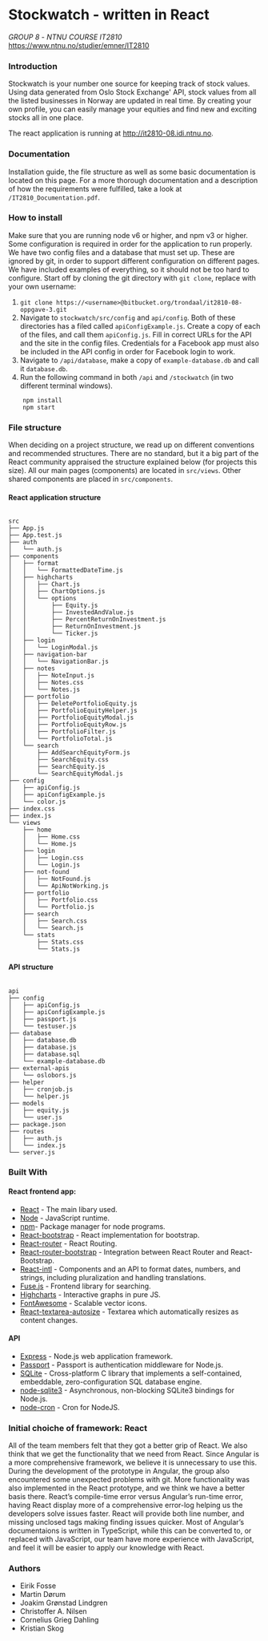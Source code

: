 
# Stockwatch - written in React

*GROUP 8* - *NTNU COURSE IT2810* https://www.ntnu.no/studier/emner/IT2810

### Introduction
Stockwatch is your number one source for keeping track of stock values. Using data generated from Oslo Stock Exchange' API, stock values from all the listed businesses in Norway are updated in real time. By creating your own profile, you can easily manage your equities and find new and exciting stocks all in one place.

The react application is running at http://it2810-08.idi.ntnu.no.

### Documentation
Installation guide, the file structure as well as some basic documentation is located on this page. For a more thorough documentation and a description of how the requirements were fulfilled, take a look at `/IT2810_Documentation.pdf`.

### How to install

Make sure that you are running node v6 or higher, and npm v3 or higher. Some configuration is required in order for the application to run properly. We have two config files and a database that must set up. These are ignored by git, in order to support different configuration on different pages. We have included examples of everything, so it should not be too hard to configure. Start off by cloning the git directory with `git clone`, replace <username> with your own username:

1. `git clone https://<username>@bitbucket.org/trondaal/it2810-08-oppgave-3.git`
2. Navigate to `stockwatch/src/config` and `api/config`. Both of these directories has a filed called `apiConfigExample.js`. Create a copy of each of the files, and call them `apiConfig.js`. Fill in correct URLs for the API and the site in the config files. Credentials for a Facebook app must also be included in the API config in order for Facebook login to work.
3. Navigate to `/api/database`, make a copy of `example-database.db` and call it `database.db`. 
4. Run the following command in both `/api` and `/stockwatch` (in two different terminal windows).
```
    npm install
    npm start
```

### File structure
When deciding on a project structure, we read up on different conventions and recommended structures. There are no standard, but it a big part of the React community appraised the structure explained below (for projects this size). All our main pages (components) are located in `src/views`. Other shared components are placed in `src/components`.

#### React application structure
```

src    
├── App.js
├── App.test.js
├── auth
│   └── auth.js
├── components
│   ├── format
│   │   └── FormattedDateTime.js
│   ├── highcharts
│   │   ├── Chart.js
│   │   ├── ChartOptions.js
│   │   └── options
│   │       ├── Equity.js
│   │       ├── InvestedAndValue.js
│   │       ├── PercentReturnOnInvestment.js
│   │       ├── ReturnOnInvestment.js
│   │       └── Ticker.js
│   ├── login
│   │   └── LoginModal.js
│   ├── navigation-bar
│   │   └── NavigationBar.js
│   ├── notes
│   │   ├── NoteInput.js
│   │   ├── Notes.css
│   │   └── Notes.js
│   ├── portfolio
│   │   ├── DeletePortfolioEquity.js
│   │   ├── PortfolioEquityHelper.js
│   │   ├── PortfolioEquityModal.js
│   │   ├── PortfolioEquityRow.js
│   │   ├── PortfolioFilter.js
│   │   └── PortfolioTotal.js
│   └── search
│       ├── AddSearchEquityForm.js
│       ├── SearchEquity.css
│       ├── SearchEquity.js
│       └── SearchEquityModal.js
├── config
│   ├── apiConfig.js
│   ├── apiConfigExample.js
│   └── color.js
├── index.css
├── index.js
└── views
    ├── home
    │   ├── Home.css
    │   └── Home.js
    ├── login
    │   ├── Login.css
    │   └── Login.js
    ├── not-found
    │   ├── NotFound.js
    │   └── ApiNotWorking.js
    ├── portfolio
    │   ├── Portfolio.css
    │   └── Portfolio.js
    ├── search
    │   ├── Search.css
    │   └── Search.js
    └── stats
        ├── Stats.css
        └── Stats.js

```

#### API structure
```

api
├── config
│   ├── apiConfig.js
│   ├── apiConfigExample.js
│   ├── passport.js
│   └── testuser.js
├── database
│   ├── database.db
│   ├── database.js
│   ├── database.sql
│   └── example-database.db
├── external-apis
│   └── oslobors.js
├── helper
│   ├── cronjob.js
│   └── helper.js
├── models
│   ├── equity.js
│   └── user.js
├── package.json
├── routes
│   ├── auth.js
│   └── index.js
└── server.js

```

### Built With
#### React frontend app:
* [React](https://reactjs.net/) - The main libary used.
* [Node](https://nodejs.org/en/) - JavaScript runtime.
* [npm](https://www.npmjs.com/)- Package manager for node programs.
* [React-bootstrap](https://react-bootstrap.github.io/) - React implementation for bootstrap.
* [React-router](https://github.com/ReactTraining/react-router) - React Routing.
* [React-router-bootstrap](https://github.com/react-bootstrap/react-router-bootstrap) - Integration between React Router and React-Bootstrap.
* [React-intl](https://github.com/yahoo/react-intl) - Components and an API to format dates, numbers, and strings, including pluralization and handling translations.
* [Fuse.js](http://fusejs.io/) - Frontend library for searching.
* [Highcharts](http://www.highcharts.com/) - Interactive graphs in pure JS.
* [FontAwesome](http://fontawesome.io/) - Scalable vector icons.
* [React-textarea-autosize](https://github.com/andreypopp/react-textarea-autosize) - Textarea which automatically resizes as content changes. 

#### API
* [Express](http://expressjs.com/) - Node.js web application framework.
* [Passport](http://passportjs.org/) - Passport is authentication middleware for Node.js.
* [SQLite](https://sqlite.org/) - Cross-platform C library that implements a self-contained, embeddable, zero-configuration SQL database engine.
* [node-sqlite3](https://github.com/mapbox/node-sqlite3) - Asynchronous, non-blocking SQLite3 bindings for Node.js.
* [node-cron](https://github.com/kelektiv/node-cron) - Cron for NodeJS.

### Initial choiche of framework: React
All of the team members felt that they got a better grip of React. We also think that we get the functionality that we need from React. Since Angular is a more comprehensive framework, we believe it is unnecessary to use this. During the development of the prototype in Angular, the group also encountered some unexpected problems with git. More functionality was also implemented in the React prototype, and we think we have a better basis there.
React’s compile-time error versus Angular’s run-time error, having React display more of a comprehensive error-log helping us the developers solve issues faster. React will provide both line number, and missing unclosed tags making finding issues quicker.
Most of Angular’s documentaions is written in TypeScript, while this can be converted to, or replaced with JavaScript, our team have more experience with JavaScript, and feel it will be easier to apply our knowledge with React.

### Authors
- Eirik Fosse
- Martin Dørum
- Joakim Grønstad Lindgren
- Christoffer A. Nilsen
- Cornelius Grieg Dahling
- Kristian Skog

